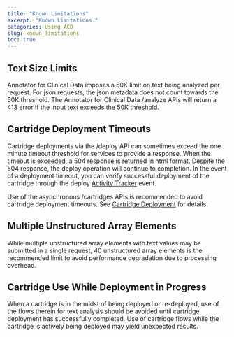 ```yaml
---
title: "Known Limitations"
excerpt: "Known Limitations."
categories: Using ACD
slug: known_limitations
toc: true
---
```

<!-- ---

copyright:
  years: 2011, 2019
lastupdated: "2019-04-12"

keywords: annotator clinical data, clinical data, annotation

subcollection: wh-acd

--- -->

<!-- # Known Limitations -->

## Text Size Limits

Annotator for Clinical Data imposes a 50K limit on text being analyzed per request. For json requests, the json metadata does not count towards the 50K threshold. The Annotator for Clinical Data /analyze APIs will return a 413 error if the input text exceeds the 50K threshold.

## Cartridge Deployment Timeouts

Cartridge deployments via the /deploy API can sometimes exceed the one minute timeout threshold for services to provide a response. When the timeout is exceeded, a 504 response is returned in html format. Despite the 504 response, the deploy operation will continue to completion. In the event of a deployment timeout, you can verify successful deployment of the cartridge through the deploy [Activity Tracker](/docs/wh-acd?topic=wh-acd-at_events) event.

Use of the asynchronous /cartridges APIs is recommended to avoid cartridge deployment timeouts. See [Cartridge Deployment](/docs/wh-acd?topic=wh-acd-customizing#deploy_cartridges) for details.

## Multiple Unstructured Array Elements

While multiple unstructured array elements with text values may be submitted in a single request, 40 unstructured array elements is the recommended limit to avoid performance degradation due to processing overhead.

## Cartridge Use While Deployment in Progress

When a cartridge is in the midst of being deployed or re-deployed, use of the flows therein for text analysis should be avoided until cartridge deployment has successfully completed. Use of cartridge flows while the cartridge is actively being deployed may yield unexpected results.
